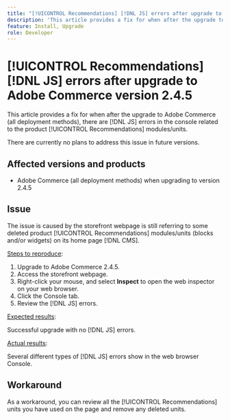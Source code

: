 ```yaml
---
title: "[!UICONTROL Recommendations] [!DNL JS] errors after upgrade to Adobe Commerce version 2.4.5"
description: 'This article provides a fix for when after the upgrade to Adobe Commerce (all deployment methods), there are [!DNL JS] errors in the console related to the product [!UICONTROL Recommendations] modules.'
feature: Install, Upgrade
role: Developer
---
```

# [!UICONTROL Recommendations] [!DNL JS] errors after upgrade to Adobe Commerce version 2.4.5

This article provides a fix for when after the upgrade to Adobe Commerce (all deployment methods), there are [!DNL JS] errors in the console related to the product [!UICONTROL Recommendations] modules/units.

There are currently no plans to address this issue in future versions.

## Affected versions and products

* Adobe Commerce (all deployment methods) when upgrading to version 2.4.5

## Issue

The issue is caused by the storefront webpage is still referring to some deleted product [!UICONTROL Recommendations] modules/units (blocks and/or widgets) on its home page [!DNL CMS].

<u>Steps to reproduce</u>:

1. Upgrade to Adobe Commerce 2.4.5.
1. Access the storefront webpage.
1. Right-click your mouse, and select **Inspect** to open the web inspector on your web browser.
1. Click the Console tab.
1. Review the [!DNL JS] errors.

<u>Expected results</u>:

Successful upgrade with no [!DNL JS] errors.

<u>Actual results</u>:

Several different types of [!DNL JS] errors show in the web browser Console.

## Workaround

As a workaround, you can review all the [!UICONTROL Recommendations] units you have used on the page and remove any deleted units.
